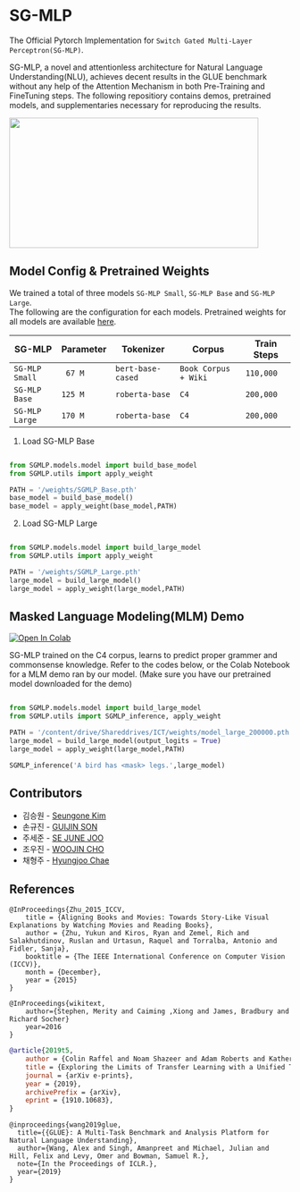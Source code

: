 # SG-MLP
The Official Pytorch Implementation for `Switch Gated Multi-Layer Perceptron(SG-MLP)`.    

SG-MLP, a novel and attentionless architecture for Natural Language Understanding(NLU), achieves decent results in the GLUE benchmark without any help of the Attention Mechanism in both Pre-Training and FineTuning steps. The following repositiory contains demos, pretrained models, and supplementaries necessary for reproducing the results.

<p align="left">
  <img width="446" height="233" src="https://raw.githubusercontent.com/guijinSON/SG-MLP/main/assets/model.png">
</p>

## Model Config & Pretrained Weights
We trained a total of three models `SG-MLP Small`, `SG-MLP Base` and `SG-MLP Large`.  
The following are the configuration for each models. Pretrained weights for all models are available [here](https://drive.google.com/drive/folders/1FlXtvaC3ZaqOd5zE2lcPiyZ2oKvv1vi1?usp=sharing).

| SG-MLP         | Parameter | Tokenizer              | Corpus                         | Train Steps  |
| -------------- | --------- | ---------------------- | ------------------------------ | ------------ |
| `SG-MLP Small` | ` 67 M`   |  `bert-base-cased`     | `Book Corpus + Wiki`           | `110,000`    |  
| `SG-MLP Base`  | `125 M`   |  `roberta-base`        | `C4`                           | `200,000`    |  
| `SG-MLP Large` | `170 M`   |  `roberta-base`        | `C4`                           | `200,000`    |  

1. Load SG-MLP Base
```python

from SGMLP.models.model import build_base_model
from SGMLP.utils import apply_weight

PATH = '/weights/SGMLP_Base.pth'
base_model = build_base_model()
base_model = apply_weight(base_model,PATH)

```
2. Load SG-MLP Large
```python

from SGMLP.models.model import build_large_model
from SGMLP.utils import apply_weight

PATH = '/weights/SGMLP_Large.pth'
large_model = build_large_model()
large_model = apply_weight(large_model,PATH)

```



## Masked Language Modeling(MLM) Demo
[![Open In Colab](https://colab.research.google.com/assets/colab-badge.svg)](https://colab.research.google.com/drive/17tMXMTt76uw350toP75d-znSRb0DNLYr?usp=sharing)
  
SG-MLP trained on the C4 corpus, learns to predict proper grammer and commonsense knowledge. Refer to the codes below, or the Colab Notebook for a MLM demo ran by our model. (Make sure you have our pretrained model downloaded for the demo) 

```python

from SGMLP.models.model import build_large_model
from SGMLP.utils import SGMLP_inference, apply_weight

PATH = '/content/drive/Shareddrives/ICT/weights/model_large_200000.pth'
large_model = build_large_model(output_logits = True)
large_model = apply_weight(large_model,PATH)

SGMLP_inference('A bird has <mask> legs.',large_model)
```

## Contributors
* 김승원 - [Seungone Kim](https://github.com/SeungoneKim) 
* 손규진 - [GUIJIN SON](https://github.com/guijinSON)
* 주세준 - [SE JUNE JOO](https://github.com/joocjun)
* 조우진 - [WOOJIN CHO](https://github.com/WooJin-Cho)
* 채형주 - [Hyungjoo Chae](https://github.com/kyle8581)

## References

```
@InProceedings{Zhu_2015_ICCV,
    title = {Aligning Books and Movies: Towards Story-Like Visual Explanations by Watching Movies and Reading Books},
    author = {Zhu, Yukun and Kiros, Ryan and Zemel, Rich and Salakhutdinov, Ruslan and Urtasun, Raquel and Torralba, Antonio and Fidler, Sanja},
    booktitle = {The IEEE International Conference on Computer Vision (ICCV)},
    month = {December},
    year = {2015}
}
```
```
@InProceedings{wikitext,
    author={Stephen, Merity and Caiming ,Xiong and James, Bradbury and Richard Socher}
    year=2016
}
```
```bibtex
@article{2019t5,
    author = {Colin Raffel and Noam Shazeer and Adam Roberts and Katherine Lee and Sharan Narang and Michael Matena and Yanqi Zhou and Wei Li and Peter J. Liu},
    title = {Exploring the Limits of Transfer Learning with a Unified Text-to-Text Transformer},
    journal = {arXiv e-prints},
    year = {2019},
    archivePrefix = {arXiv},
    eprint = {1910.10683},
}
```
```
@inproceedings{wang2019glue,
  title={{GLUE}: A Multi-Task Benchmark and Analysis Platform for Natural Language Understanding},
  author={Wang, Alex and Singh, Amanpreet and Michael, Julian and Hill, Felix and Levy, Omer and Bowman, Samuel R.},
  note={In the Proceedings of ICLR.},
  year={2019}
}
```



